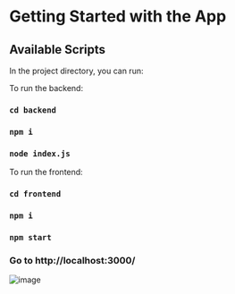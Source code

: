 # Getting Started with the App

## Available Scripts

In the project directory, you can run:

To run the backend:
### `cd backend`
### `npm i`
### `node index.js`

To run the frontend:
### `cd frontend`
### `npm i`
### `npm start`
### Go to http://localhost:3000/

![image](https://github.com/user-attachments/assets/42896b0c-2179-4d4f-9964-e498e90a9ce1)

